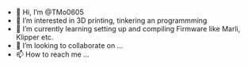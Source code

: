 - 👋 Hi, I’m @TMo0605
- 👀 I’m interested in 3D printing, tinkering an programmming
- 🌱 I’m currently learning setting up and compiling Firmware like Marli, Klipper etc.
- 💞️ I’m looking to collaborate on ...
- 📫 How to reach me ...

<!---
TMo0605/TMo0605 is a ✨ special ✨ repository because its `README.md` (this file) appears on your GitHub profile.
You can click the Preview link to take a look at your changes.
--->
